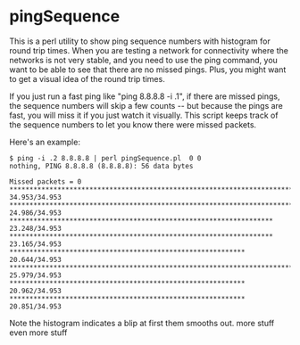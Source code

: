 # pingSequence
This is a perl utility to show ping sequence numbers with histogram for round trip times.
When you are testing a network for connectivity where the networks is not very stable, and
you need to use the ping command, you want to be able to see that there are no missed pings.
Plus, you might want to get a visual idea of the round trip times.

If you just run a fast ping like "ping 8.8.8.8 -i .1", if there are missed pings, the sequence
numbers will skip a few counts -- but because the pings are fast, you will miss it if you just
watch it visually.  This script keeps track of the sequence numbers to let you know there were
missed packets.

Here's an example:

```
$ ping -i .2 8.8.8.8 | perl pingSequence.pl  0 0
nothing, PING 8.8.8.8 (8.8.8.8): 56 data bytes

Missed packets = 0
**************************************************************************************************** 34.953/34.953
*********************************************************************** 24.986/34.953
****************************************************************** 23.248/34.953
****************************************************************** 23.165/34.953
*********************************************************** 20.644/34.953
************************************************************************** 25.979/34.953
*********************************************************** 20.962/34.953
*********************************************************** 20.851/34.953
```

Note the histogram indicates a blip at first them smooths out. 
more stuff
even more stuff
